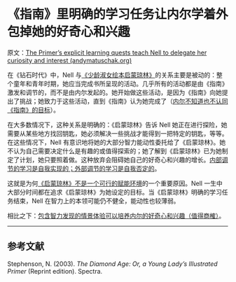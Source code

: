 # 《指南》里明确的学习任务让内尔学着外包掉她的好奇心和兴趣

原文：[The Primer’s explicit learning quests teach Nell to delegate her curiosity and interest (andymatuschak.org)](https://notes.andymatuschak.org/z24NYWvoCZZSf1MKFB7FhRs8RD9ALghuQ5Vxy)

在《钻石时代》中，Nell 与[《少龄淑女绘本启蒙琼林》](https://notes.andymatuschak.org/z6xtQsFDb5YAPxWzJdoYKbYVAxQghSteVEyoX)的关系主要是被动的：整个童年和青年时期，她应当完成书所呈现的活动。几乎所有的活动都是由《指南》激发和调节的，而不是由内尔发起的。她开始做这些活动，是因为《指南》向她提出了挑战；她致力于这些活动，直到《指南》认为她完成了（[内尔不知道也不认同《指南》的目标](https://notes.andymatuschak.org/z6mg4iibFwrKipuEYQvBuA9cxnjvZ2vG2QgQ9)）。

在大多数情况下，这种关系是明确的：《启蒙琼林》告诉 Nell 她正在进行探险，她需要从某些地方找回钥匙，她必须解决一些挑战才能得到一把特定的钥匙，等等。在这些情况下，Nell 有意识地将她的大部分智力能动性委托给了《启蒙琼林》。她不认为自己需要决定什么是有趣的或值得探索的；她了解到《启蒙琼林》已为她制定了计划，她只要照着做。这种放弃会阻碍她自己的好奇心和兴趣的增长。[内部调节的学习是自我实现的；外部调节的学习是自我否定的](https://notes.andymatuschak.org/z593cFAtL3wWfMEFZodUYcM9TPQyMDHzEXxvS)。

这就是为何[《启蒙琼林》不是一个可行的赋能环境](https://notes.andymatuschak.org/z4WNFDsAy4sqT8eU9VUfKwW1gdSL4UGB4mbyG)的一个重要原因。Nell 一生中大部分时间都在追求《启蒙琼林》为她设定的目标。当《启蒙琼林》明确的学习任务结束，Nell 在智力上的本领可能仍不健全，能动性也较薄弱。

相比之下：[包含智力发现的情景体验可以培养内尔的好奇心和兴趣（值得商榷）](https://notes.andymatuschak.org/z5JsBWmh9haqMm6pJ3H7WxKJ832AgyVZsQAwY)。

------

## 参考文献

Stephenson, N. (2003). *The Diamond Age: Or, a Young Lady’s Illustrated Primer* (Reprint edition). Spectra.